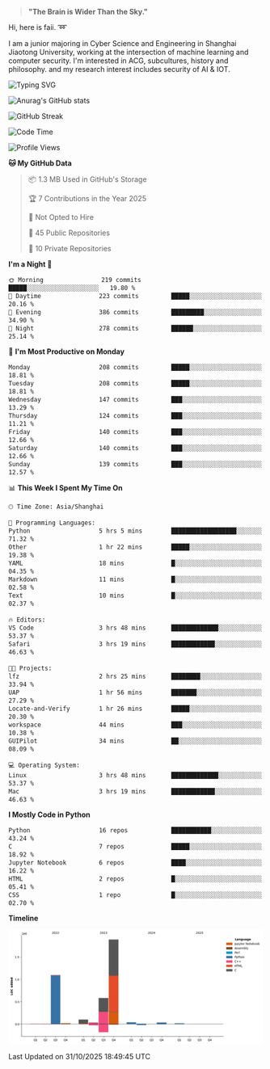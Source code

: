 > **"The Brain is Wider Than the Sky."**

  Hi, here is faii. :loop:  
  
  I am a junior majoring in Cyber Science and Engineering in Shanghai Jiaotong University, working at the intersection
  of machine learning and computer security. I'm interested in ACG, subcultures, history and philosophy. and my research interest includes security of AI & IOT.

![Typing SVG](https://readme-typing-svg.demolab.com/?lines=Any+sufficiently+advanced+technology+is+indistinguishable+from+magic;On+my+way+to+be+a+*magician*)

![Anurag's GitHub stats](https://github-readme-stats.vercel.app/api?username=faiimea)

![GitHub Streak](https://streak-stats.demolab.com/?user=faiimea)

<!--START_SECTION:waka-->
![Code Time](http://img.shields.io/badge/Code%20Time-845%20hrs%2034%20mins-blue)

![Profile Views](http://img.shields.io/badge/Profile%20Views-2-blue)

**🐱 My GitHub Data** 

> 📦 1.3 MB Used in GitHub's Storage 
 > 
> 🏆 7 Contributions in the Year 2025
 > 
> 🚫 Not Opted to Hire
 > 
> 📜 45 Public Repositories 
 > 
> 🔑 10 Private Repositories 
 > 
**I'm a Night 🦉** 

```text
🌞 Morning                219 commits         █████░░░░░░░░░░░░░░░░░░░░   19.80 % 
🌆 Daytime                223 commits         █████░░░░░░░░░░░░░░░░░░░░   20.16 % 
🌃 Evening                386 commits         █████████░░░░░░░░░░░░░░░░   34.90 % 
🌙 Night                  278 commits         ██████░░░░░░░░░░░░░░░░░░░   25.14 % 
```
📅 **I'm Most Productive on Monday** 

```text
Monday                   208 commits         █████░░░░░░░░░░░░░░░░░░░░   18.81 % 
Tuesday                  208 commits         █████░░░░░░░░░░░░░░░░░░░░   18.81 % 
Wednesday                147 commits         ███░░░░░░░░░░░░░░░░░░░░░░   13.29 % 
Thursday                 124 commits         ███░░░░░░░░░░░░░░░░░░░░░░   11.21 % 
Friday                   140 commits         ███░░░░░░░░░░░░░░░░░░░░░░   12.66 % 
Saturday                 140 commits         ███░░░░░░░░░░░░░░░░░░░░░░   12.66 % 
Sunday                   139 commits         ███░░░░░░░░░░░░░░░░░░░░░░   12.57 % 
```


📊 **This Week I Spent My Time On** 

```text
🕑︎ Time Zone: Asia/Shanghai

💬 Programming Languages: 
Python                   5 hrs 5 mins        ██████████████████░░░░░░░   71.32 % 
Other                    1 hr 22 mins        █████░░░░░░░░░░░░░░░░░░░░   19.38 % 
YAML                     18 mins             █░░░░░░░░░░░░░░░░░░░░░░░░   04.35 % 
Markdown                 11 mins             █░░░░░░░░░░░░░░░░░░░░░░░░   02.58 % 
Text                     10 mins             █░░░░░░░░░░░░░░░░░░░░░░░░   02.37 % 

🔥 Editors: 
VS Code                  3 hrs 48 mins       █████████████░░░░░░░░░░░░   53.37 % 
Safari                   3 hrs 19 mins       ████████████░░░░░░░░░░░░░   46.63 % 

🐱‍💻 Projects: 
lfz                      2 hrs 25 mins       ████████░░░░░░░░░░░░░░░░░   33.94 % 
UAP                      1 hr 56 mins        ███████░░░░░░░░░░░░░░░░░░   27.29 % 
Locate-and-Verify        1 hr 26 mins        █████░░░░░░░░░░░░░░░░░░░░   20.30 % 
workspace                44 mins             ███░░░░░░░░░░░░░░░░░░░░░░   10.38 % 
GUIPilot                 34 mins             ██░░░░░░░░░░░░░░░░░░░░░░░   08.09 % 

💻 Operating System: 
Linux                    3 hrs 48 mins       █████████████░░░░░░░░░░░░   53.37 % 
Mac                      3 hrs 19 mins       ████████████░░░░░░░░░░░░░   46.63 % 
```

**I Mostly Code in Python** 

```text
Python                   16 repos            ███████████░░░░░░░░░░░░░░   43.24 % 
C                        7 repos             █████░░░░░░░░░░░░░░░░░░░░   18.92 % 
Jupyter Notebook         6 repos             ████░░░░░░░░░░░░░░░░░░░░░   16.22 % 
HTML                     2 repos             █░░░░░░░░░░░░░░░░░░░░░░░░   05.41 % 
CSS                      1 repo              █░░░░░░░░░░░░░░░░░░░░░░░░   02.70 % 
```



**Timeline**

![Lines of Code chart](https://raw.githubusercontent.com/faiimea/faiimea/main/assets/bar_graph.png)


 Last Updated on 31/10/2025 18:49:45 UTC
<!--END_SECTION:waka-->
